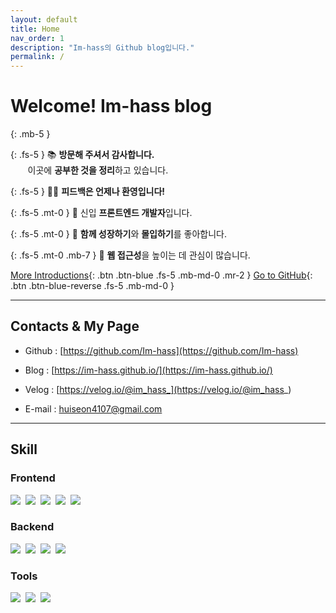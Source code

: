 ```yaml
---
layout: default
title: Home
nav_order: 1
description: "Im-hass의 Github blog입니다."
permalink: /
---
```


# Welcome! Im-hass blog
{: .mb-5 }

{: .fs-5 }
📚 **방문해 주셔서 감사합니다.**<br/>
&nbsp;&nbsp;&nbsp;&nbsp;&nbsp;&nbsp;&nbsp;이곳에 **공부한 것을 정리**하고 있습니다.

{: .fs-5  }
🙌🏻 **피드백은 언제나 환영입니다!**

{: .fs-5 .mt-0 }
🐥 신입 **프론트엔드 개발자**입니다.

{: .fs-5 .mt-0 }
🌱 **함께 성장하기**와 **몰입하기**를 좋아합니다.

{: .fs-5 .mt-0 .mb-7 }
🔗 **웹 접근성**을 높이는 데 관심이 많습니다.

[More Introductions](#contacts--my-page){: .btn .btn-blue .fs-5 .mb-md-0 .mr-2 }
[Go to GitHub](https://github.com/Im-hass){: .btn .btn-blue-reverse .fs-5 .mb-md-0 }

---

## Contacts & My Page

- Github : [https://github.com/Im-hass](https://github.com/Im-hass)

- Blog : [https://im-hass.github.io/](https://im-hass.github.io/)

- Velog : [https://velog.io/@im_hass_](https://velog.io/@im_hass_)

- E-mail : huiseon4107@gmail.com

---

## Skill

### Frontend

<img src="https://img.shields.io/badge/HTML5-E34F26?style=for-the-badge&logo=HTML5&logoColor=white"/>&nbsp;
<img src="https://img.shields.io/badge/CSS3-1572B6?style=for-the-badge&logo=CSS3&logoColor=white"/>&nbsp;
<img src="https://img.shields.io/badge/SASS-CC6699?style=for-the-badge&logo=SASS&logoColor=white"/>&nbsp;
<img src="https://img.shields.io/badge/Javascript-ffb13b?style=for-the-badge&logo=javascript&logoColor=white"/>&nbsp;
<img src="https://img.shields.io/badge/React-61DAFB?style=for-the-badge&logo=React&logoColor=white"/>&nbsp;

### Backend
<img src="https://img.shields.io/badge/Java-0d8ac7?style=for-the-badge&logo=Java&logoColor=white"/>&nbsp;
<img src="https://img.shields.io/badge/Spring-6DB33F?style=for-the-badge&logo=Spring&logoColor=white"/>&nbsp;
<img src="https://img.shields.io/badge/Node.js-339933?style=for-the-badge&logo=Node.js&logoColor=white"/>&nbsp;
<img src="https://img.shields.io/badge/MySQL-4479A1?style=for-the-badge&logo=MySQL&logoColor=white"/>&nbsp;

### Tools
<img src="https://img.shields.io/badge/Vscode-23a9f2?style=for-the-badge&logo=visual studio code&logoColor=white"/>&nbsp;
<img src="https://img.shields.io/badge/Github-000000?style=for-the-badge&logo=Github&logoColor=white"/>&nbsp;
<img src="https://img.shields.io/badge/Notion-fafafa?style=for-the-badge&logo=Notion&logoColor=black"/>&nbsp;